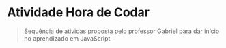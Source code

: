 # Atividade Hora de Codar

> Sequência de atividas proposta pelo professor Gabriel para dar início no aprendizado em JavaScript

